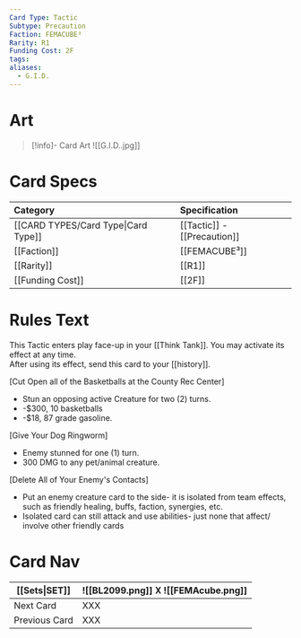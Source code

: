 ```yaml
---
Card Type: Tactic
Subtype: Precaution
Faction: FEMACUBE³
Rarity: R1
Funding Cost: 2F
tags: 
aliases:
  - G.I.D.
---
```

# Art

> [!info]- Card Art
> ![[G.I.D..jpg]]

# Card Specs

| Category | Specification| 
| :--- | :--- |
| [[CARD TYPES/Card Type\|Card Type]] | [[Tactic]] - [[Precaution]] |
| [[Faction]] | [[FEMACUBE³]] |  
| [[Rarity]] | [[R1]] |  
| [[Funding Cost]] | [[2F]] |  

# Rules Text  

This Tactic enters play face-up in your [[Think Tank]]. 
You may activate its effect at any time.  
After using its effect, send this card to your [[history]].  

[Cut Open all of the Basketballs at the County Rec Center] 
- Stun an opposing active Creature for two (2) turns.
- -$300, 10 basketballs
- -$18, 87 grade gasoline.

[Give Your Dog Ringworm] 
- Enemy stunned for one (1) turn.
- 300 DMG to any pet/animal creature.

[Delete All of Your Enemy's Contacts] 
- Put an enemy creature card to the side- 
it is isolated from team effects, such as friendly healing, buffs, faction, synergies, etc.
- Isolated card can still attack and use abilities- just none that affect/ involve other friendly cards

# Card Nav

| [[Sets\|SET]] |  ![[BL2099.png]] 𐌢 ![[FEMAcube.png]] |
| ------------- | ------------------------------ |
| Next Card     | XXX |
| Previous Card | XXX |


